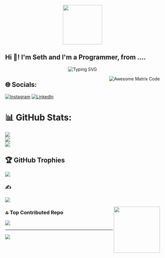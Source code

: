 <p align="center">
  <img style="width:8rem; height:auto" src="https://cdn.dribbble.com/users/1787323/screenshots/10091971/media/d43c019bfeff34be8816481e843ea8c1.png"/>
</p>

<h2 align="left">Hi 👋! I'm Seth and I'm a Programmer, from ....</h2>

<div align="center">




  
![Typing SVG](https://readme-typing-svg.herokuapp.com?font=ROBOT&size=25&color=39FF14&background=000000&center=true&vCenter=true&width=490&lines=%3E+Welcome+to+my+GitHub+profile...!)

<img src = 'https://github.com/MarikIshtar007/MarikIshtar007/blob/master/images/matrix.gif' alt = 'Awesome Matrix Code' align='right'/>

</div>






## 🌐 Socials:
[![Instagram](https://img.shields.io/badge/Instagram-%23E4405F.svg?logo=Instagram&logoColor=white)](https://instagram.com/Charles) [![LinkedIn](https://img.shields.io/badge/LinkedIn-%230077B5.svg?logo=linkedin&logoColor=white)](https://linkedin.com/in/seth-charles-agyei-mensah-9204812bb) 
# 📊 GitHub Stats:
![](https://github-readme-stats.vercel.app/api?username=Admin5152&theme=dark&hide_border=false&include_all_commits=false&count_private=false)<br/>
![](https://github-readme-streak-stats.herokuapp.com/?user=Admin5152&theme=dark&hide_border=false)<br/>
![](https://github-readme-stats.vercel.app/api/top-langs/?username=Admin5152&theme=dark&hide_border=false&include_all_commits=false&count_private=false&layout=compact)

## 🏆 GitHub Trophies
![](https://github-profile-trophy.vercel.app/?username=Admin5152&theme=radical&no-frame=false&no-bg=true&margin-w=4)

### ✍️ 
![](https://quotes-github-readme.vercel.app/api?type=horizontal&theme=radical)

<img align="right" height="150" src="https://media.giphy.com/media/SWoSkN6DxTszqIKEqv/giphy.gif"/>


### 🔝 Top Contributed Repo
![](https://github-contributor-stats.vercel.app/api?username=Admin5152&limit=5&theme=dark&combine_all_yearly_contributions=true)

---
[![](https://visitcount.itsvg.in/api?id=Admin5152&icon=0&color=0)](https://visitcount.itsvg.in)

<!-- Proudly created with GPRM ( https://gprm.itsvg.in ) -->










###




<br clear="both">



### 










 
 


###
